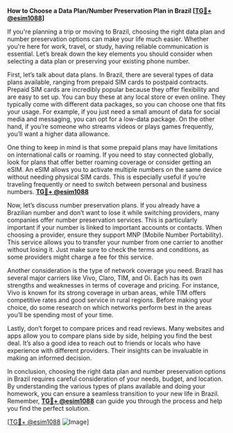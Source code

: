 **How to Choose a Data Plan/Number Preservation Plan in Brazil [[TG💪+ @esim1088](https://t.me/s/esim1088)]**

If you're planning a trip or moving to Brazil, choosing the right data plan and number preservation options can make your life much easier. Whether you're here for work, travel, or study, having reliable communication is essential. Let’s break down the key elements you should consider when selecting a data plan or preserving your existing phone number.

First, let’s talk about data plans. In Brazil, there are several types of data plans available, ranging from prepaid SIM cards to postpaid contracts. Prepaid SIM cards are incredibly popular because they offer flexibility and are easy to set up. You can buy these at any local store or even online. They typically come with different data packages, so you can choose one that fits your usage. For example, if you just need a small amount of data for social media and messaging, you can opt for a low-data package. On the other hand, if you’re someone who streams videos or plays games frequently, you’ll want a higher data allowance.

One thing to keep in mind is that some prepaid plans may have limitations on international calls or roaming. If you need to stay connected globally, look for plans that offer better roaming coverage or consider getting an eSIM. An eSIM allows you to activate multiple numbers on the same device without needing physical SIM cards. This is especially useful if you’re traveling frequently or need to switch between personal and business numbers. **[TG💪+ @esim1088](https://t.me/s/esim1088)**

Now, let’s discuss number preservation plans. If you already have a Brazilian number and don’t want to lose it while switching providers, many companies offer number preservation services. This is particularly important if your number is linked to important accounts or contacts. When choosing a provider, ensure they support MNP (Mobile Number Portability). This service allows you to transfer your number from one carrier to another without losing it. Just make sure to check the terms and conditions, as some providers might charge a fee for this service.

Another consideration is the type of network coverage you need. Brazil has several major carriers like Vivo, Claro, TIM, and Oi. Each has its own strengths and weaknesses in terms of coverage and pricing. For instance, Vivo is known for its strong coverage in urban areas, while TIM offers competitive rates and good service in rural regions. Before making your choice, do some research on which networks perform best in the areas you’ll be spending most of your time.

Lastly, don’t forget to compare prices and read reviews. Many websites and apps allow you to compare plans side by side, helping you find the best deal. It’s also a good idea to reach out to friends or locals who have experience with different providers. Their insights can be invaluable in making an informed decision.

In conclusion, choosing the right data plan and number preservation options in Brazil requires careful consideration of your needs, budget, and location. By understanding the various types of plans available and doing your homework, you can ensure a seamless transition to your new life in Brazil. Remember, **[TG💪+ @esim1088](https://t.me/s/esim1088)** can guide you through the process and help you find the perfect solution.

[[TG💪+ @esim1088](https://t.me/s/esim1088) ![Image](https://i.postimg.cc/Y0z9fWf4/image.png)]